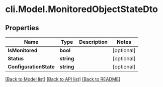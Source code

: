 # cli.Model.MonitoredObjectStateDto

## Properties

Name | Type | Description | Notes
------------ | ------------- | ------------- | -------------
**IsMonitored** | **bool** |  | [optional] 
**Status** | **string** |  | [optional] 
**ConfigurationState** | **string** |  | [optional] 

[[Back to Model list]](../README.md#documentation-for-models) [[Back to API list]](../README.md#documentation-for-api-endpoints) [[Back to README]](../README.md)

